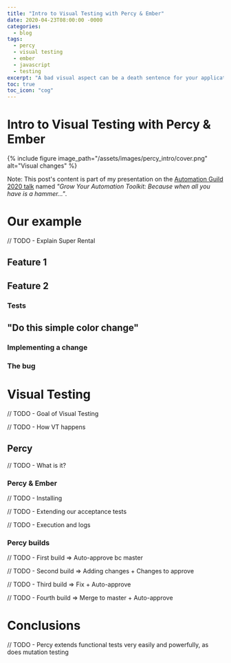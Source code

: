 ```yaml
---
title: "Intro to Visual Testing with Percy & Ember"
date: 2020-04-23T08:00:00 -0000
categories:
  - blog
tags:
  - percy
  - visual testing
  - ember
  - javascript
  - testing
excerpt: "A bad visual aspect can be a death sentence for your application, even if an user can perform every intended action on it. On top of that, modern web apps have immensely complicated CSS structures to create their visual aspects. Therefore, summing the risk of bad visual and the difficult in keep every aspect of the code related to it under control, visual testing clearly becomes an essential part of any testing strategy. In this post we give a first on the path computer-assisted visual testing, using Percy."
toc: true
toc_icon: "cog"
---
```


# Intro to Visual Testing with Percy & Ember

{% include figure image_path="/assets/images/percy_intro/cover.png" alt="Visual changes" %}

Note: This post's content is part of my presentation on the [Automation Guild 2020 talk](https://guildconferences.com/conferences/automation-2020/) named _"Grow Your Automation Toolkit: Because when all you have is a hammer..."_.

# Our example

// TODO - Explain Super Rental

## Feature 1
## Feature 2
### Tests

## "Do this simple color change"

### Implementing a change

### The bug

# Visual Testing

// TODO - Goal of Visual Testing

// TODO - How VT happens

## Percy

// TODO - What is it?

### Percy & Ember

// TODO - Installing

// TODO - Extending our acceptance tests

// TODO - Execution and logs

### Percy builds

// TODO - First build => Auto-approve bc master

// TODO - Second build => Adding changes + Changes to approve

// TODO - Third build => Fix + Auto-approve

// TODO - Fourth build => Merge to master + Auto-approve

# Conclusions

// TODO - Percy extends functional tests very easily and powerfully, as does mutation testing